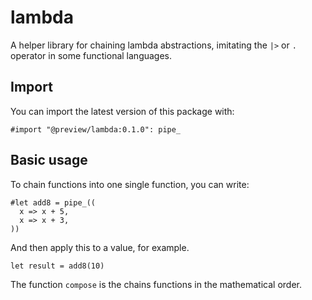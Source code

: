 # lambda
A helper library for chaining lambda abstractions, imitating the `|>` or `.` operator in some
functional languages.

## Import
You can import the latest version of this package with:
```typ
#import "@preview/lambda:0.1.0": pipe_
```

## Basic usage
To chain functions into one single function, you can write:
```typ
#let add8 = pipe_((
  x => x + 5,
  x => x + 3,
))
```

And then apply this to a value, for example.
```typ
let result = add8(10)
```

The function `compose` is the chains functions in the mathematical order.
